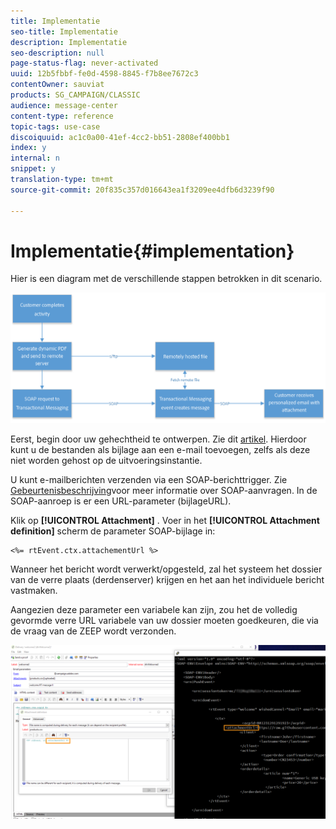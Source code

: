 ```yaml
---
title: Implementatie
seo-title: Implementatie
description: Implementatie
seo-description: null
page-status-flag: never-activated
uuid: 12b5fbbf-fe0d-4598-8845-f7b8ee7672c3
contentOwner: sauviat
products: SG_CAMPAIGN/CLASSIC
audience: message-center
content-type: reference
topic-tags: use-case
discoiquuid: ac1c0a00-41ef-4cc2-bb51-2808ef400bb1
index: y
internal: n
snippet: y
translation-type: tm+mt
source-git-commit: 20f835c357d016643ea1f3209ee4dfb6d3239f90

---
```



# Implementatie{#implementation}

Hier is een diagram met de verschillende stappen betrokken in dit scenario.

![](assets/message-center-uc1.png)

Eerst, begin door uw gehechtheid te ontwerpen. Zie dit [artikel](../../delivery/using/attaching-files.md#attach-a-personalized-file). Hierdoor kunt u de bestanden als bijlage aan een e-mail toevoegen, zelfs als deze niet worden gehost op de uitvoeringsinstantie.

U kunt e-mailberichten verzenden via een SOAP-berichttrigger. Zie [Gebeurtenisbeschrijving](../../message-center/using/event-description.md)voor meer informatie over SOAP-aanvragen. In de SOAP-aanroep is er een URL-parameter (bijlageURL).

Klik op **[!UICONTROL Attachment]** . Voer in het **[!UICONTROL Attachment definition]** scherm de parameter SOAP-bijlage in:

```
<%= rtEvent.ctx.attachementUrl %>
```

Wanneer het bericht wordt verwerkt/opgesteld, zal het systeem het dossier van de verre plaats (derdenserver) krijgen en het aan het individuele bericht vastmaken.

Aangezien deze parameter een variabele kan zijn, zou het de volledig gevormde verre URL variabele van uw dossier moeten goedkeuren, die via de vraag van de ZEEP wordt verzonden.

![](assets/message-center-uc2.png)


